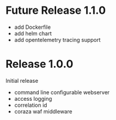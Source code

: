 Future Release 1.1.0
====================

- add Dockerfile
- add helm chart
- add opentelemetry tracing support

Release 1.0.0
=============

Initial release

- command line configurable webserver
- access logging
- correlation id
- coraza waf middleware
